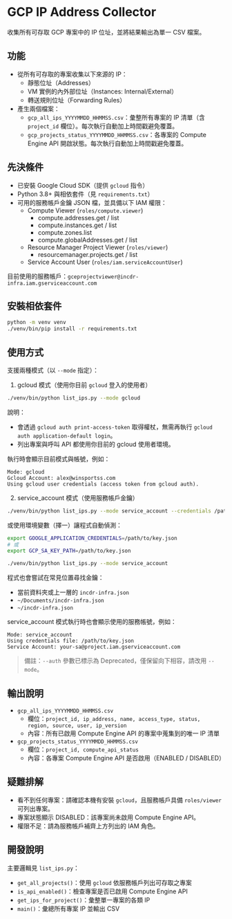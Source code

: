 # GCP IP Address Collector

收集所有可存取 GCP 專案中的 IP 位址，並將結果輸出為單一 CSV 檔案。

## 功能
- 從所有可存取的專案收集以下來源的 IP：
  - 靜態位址（Addresses）
  - VM 實例的內外部位址（Instances: Internal/External）
  - 轉送規則位址（Forwarding Rules）
- 產生兩個檔案：
  - `gcp_all_ips_YYYYMMDD_HHMMSS.csv`：彙整所有專案的 IP 清單（含 `project_id` 欄位）。每次執行自動加上時間戳避免覆蓋。
  - `gcp_projects_status_YYYYMMDD_HHMMSS.csv`：各專案的 Compute Engine API 開啟狀態。每次執行自動加上時間戳避免覆蓋。

## 先決條件
- 已安裝 Google Cloud SDK（提供 `gcloud` 指令）
- Python 3.8+ 與相依套件（見 `requirements.txt`）
- 可用的服務帳戶金鑰 JSON 檔，並具備以下 IAM 權限：
  - Compute Viewer (`roles/compute.viewer`)
    - compute.addresses.get / list
    - compute.instances.get / list
    - compute.zones.list
    - compute.globalAddresses.get / list
  - Resource Manager Project Viewer (`roles/viewer`)
    - resourcemanager.projects.get / list
  - Service Account User (`roles/iam.serviceAccountUser`)

目前使用的服務帳戶：`gceprojectviewer@incdr-infra.iam.gserviceaccount.com`

## 安裝相依套件
```bash
python -m venv venv
./venv/bin/pip install -r requirements.txt
```

## 使用方式
支援兩種模式（以 `--mode` 指定）：

1) gcloud 模式（使用你目前 `gcloud` 登入的使用者）
```bash
./venv/bin/python list_ips.py --mode gcloud
```
說明：
- 會透過 `gcloud auth print-access-token` 取得權杖，無需再執行 `gcloud auth application-default login`。
- 列出專案與呼叫 API 都使用你目前的 gcloud 使用者環境。

執行時會顯示目前模式與帳號，例如：
```text
Mode: gcloud
Gcloud Account: alex@winsportss.com
Using gcloud user credentials (access token from gcloud auth).
```

2) service_account 模式（使用服務帳戶金鑰）
```bash
./venv/bin/python list_ips.py --mode service_account --credentials /path/to/key.json
```
或使用環境變數（擇一）讓程式自動偵測：
```bash
export GOOGLE_APPLICATION_CREDENTIALS=/path/to/key.json
# 或
export GCP_SA_KEY_PATH=/path/to/key.json

./venv/bin/python list_ips.py --mode service_account
```

程式也會嘗試在常見位置尋找金鑰：
- 當前資料夾或上一層的 `incdr-infra.json`
- `~/Documents/incdr-infra.json`
- `~/incdr-infra.json`

service_account 模式執行時也會顯示使用的服務帳號，例如：
```text
Mode: service_account
Using credentials file: /path/to/key.json
Service Account: your-sa@project.iam.gserviceaccount.com
```

> 備註：`--auth` 參數已標示為 Deprecated，僅保留向下相容，請改用 `--mode`。

## 輸出說明
- `gcp_all_ips_YYYYMMDD_HHMMSS.csv`
  - 欄位：`project_id, ip_address, name, access_type, status, region, source, user, ip_version`
  - 內容：所有已啟用 Compute Engine API 的專案中蒐集到的唯一 IP 清單
- `gcp_projects_status_YYYYMMDD_HHMMSS.csv`
  - 欄位：`project_id, compute_api_status`
  - 內容：各專案 Compute Engine API 是否啟用（ENABLED / DISABLED）

## 疑難排解
- 看不到任何專案：請確認本機有安裝 `gcloud`，且服務帳戶具備 `roles/viewer` 可列出專案。
- 專案狀態顯示 DISABLED：該專案尚未啟用 Compute Engine API。
- 權限不足：請為服務帳戶補齊上方列出的 IAM 角色。

## 開發說明
主要邏輯見 `list_ips.py`：
- `get_all_projects()`：使用 `gcloud` 依服務帳戶列出可存取之專案
- `is_api_enabled()`：檢查專案是否已啟用 Compute Engine API
- `get_ips_for_project()`：彙整單一專案的各類 IP
- `main()`：彙總所有專案 IP 並輸出 CSV